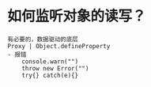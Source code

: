 # 如何监听对象的读写？      
    有必要的，数据驱动的底层     
    Proxy | Object.defineProperty        
    - 报错      
        console.warn("")     
        throw new Error("")       
        try{} catch(e){}

